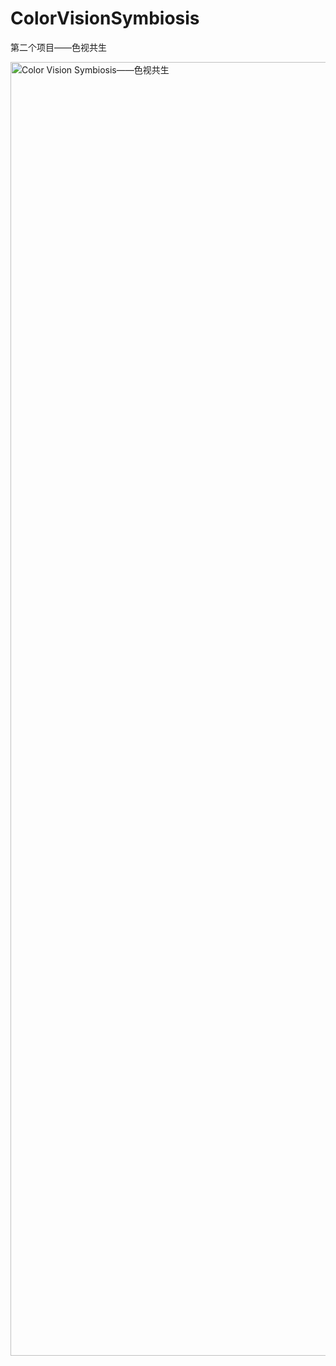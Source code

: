 # ColorVisionSymbiosis
第二个项目——色视共生


<img width="2070" alt="Color Vision Symbiosis——色视共生" src="https://github.com/Jaxon7Cheung/ColorVisionSymbiosis/assets/131367054/b3b6bdd0-98b5-468a-a2c7-4c43d180886d">
